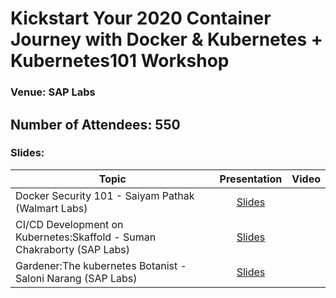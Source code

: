# Kickstart Your 2020 Container Journey with Docker & Kubernetes + Kubernetes101 Workshop
### Venue: SAP Labs

## Number of Attendees: 550

### Slides:


| Topic        | Presentation          | Video  | 
| ------------- |:-------------:| -----:| 
| Docker Security 101  - Saiyam Pathak (Walmart Labs)| [Slides](https://www.slideshare.net/saiyampathak1/docker-security-101) | | 
| CI/CD Development on Kubernetes:Skaffold - Suman Chakraborty (SAP Labs)| [Slides](https://www.slideshare.net/suchakra012/cicd-development-in-kubernetes-skaffold) |  | 
| Gardener:The kubernetes Botanist - Saloni Narang (SAP Labs) | [Slides](https://www.slideshare.net/SaloniNarang2/gardener-221449692) | 
